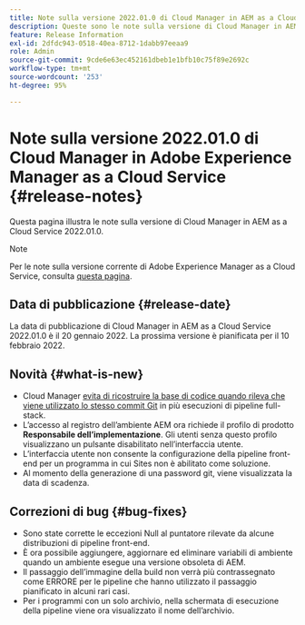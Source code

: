```yaml
---
title: Note sulla versione 2022.01.0 di Cloud Manager in AEM as a Cloud Service
description: Queste sono le note sulla versione di Cloud Manager in AEM as a Cloud Service 2022.01.0.
feature: Release Information
exl-id: 2dfdc943-0518-40ea-8712-1dabb97eeaa9
role: Admin
source-git-commit: 9cde6e63ec452161dbeb1e1bfb10c75f89e2692c
workflow-type: tm+mt
source-wordcount: '253'
ht-degree: 95%

---
```


# Note sulla versione 2022.01.0 di Cloud Manager in Adobe Experience Manager as a Cloud Service {#release-notes}

Questa pagina illustra le note sulla versione di Cloud Manager in AEM as a Cloud Service 2022.01.0.

>[!NOTE]
>
>Per le note sulla versione corrente di Adobe Experience Manager as a Cloud Service, consulta [questa pagina](/help/release-notes/release-notes-cloud/release-notes-current.md).

## Data di pubblicazione {#release-date}

La data di pubblicazione di Cloud Manager in AEM as a Cloud Service 2022.01.0 è il 20 gennaio 2022. La prossima versione è pianificata per il 10 febbraio 2022.

## Novità {#what-is-new}

* Cloud Manager [evita di ricostruire la base di codice quando rileva che viene utilizzato lo stesso commit Git](/help/implementing/cloud-manager/getting-access-to-aem-in-cloud/setting-up-project.md#build-artifact-reuse) in più esecuzioni di pipeline full-stack.
* L’accesso al registro dell’ambiente AEM ora richiede il profilo di prodotto **Responsabile dell’implementazione**. Gli utenti senza questo profilo visualizzano un pulsante disabilitato nell’interfaccia utente.
* L’interfaccia utente non consente la configurazione della pipeline front-end per un programma in cui Sites non è abilitato come soluzione.
* Al momento della generazione di una password git, viene visualizzata la data di scadenza.

## Correzioni di bug {#bug-fixes}

* Sono state corrette le eccezioni Null al puntatore rilevate da alcune distribuzioni di pipeline front-end.
* È ora possibile aggiungere, aggiornare ed eliminare variabili di ambiente quando un ambiente esegue una versione obsoleta di AEM.
* Il passaggio dell’immagine della build non verrà più contrassegnato come ERRORE per le pipeline che hanno utilizzato il passaggio pianificato in alcuni rari casi.
* Per i programmi con un solo archivio, nella schermata di esecuzione della pipeline viene ora visualizzato il nome dell’archivio.
